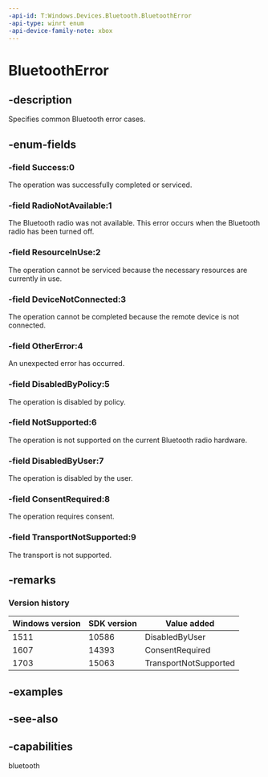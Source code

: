 ```yaml
---
-api-id: T:Windows.Devices.Bluetooth.BluetoothError
-api-type: winrt enum
-api-device-family-note: xbox
---
```


<!-- Enumeration syntax
public enum Windows.Devices.Bluetooth.BluetoothError : int
-->

# BluetoothError

## -description
Specifies common Bluetooth error cases.

## -enum-fields
### -field Success:0
The operation was successfully completed or serviced.

### -field RadioNotAvailable:1
The Bluetooth radio was not available. This error occurs when the Bluetooth radio has been turned off.

### -field ResourceInUse:2
The operation cannot be serviced because the necessary resources are currently in use.

### -field DeviceNotConnected:3
The operation cannot be completed because the remote device is not connected.

### -field OtherError:4
An unexpected error has occurred.

### -field DisabledByPolicy:5
The operation is disabled by policy.

### -field NotSupported:6
The operation is not supported on the current Bluetooth radio hardware.

### -field DisabledByUser:7
The operation is disabled by the user.

### -field ConsentRequired:8
The operation requires consent.

### -field TransportNotSupported:9
The transport is not supported.

## -remarks

### Version history

| Windows version | SDK version | Value added |
| -- | -- | -- |
| 1511 | 10586 | DisabledByUser |
| 1607 | 14393 | ConsentRequired |
| 1703 | 15063 | TransportNotSupported |

## -examples

## -see-also


## -capabilities
bluetooth
